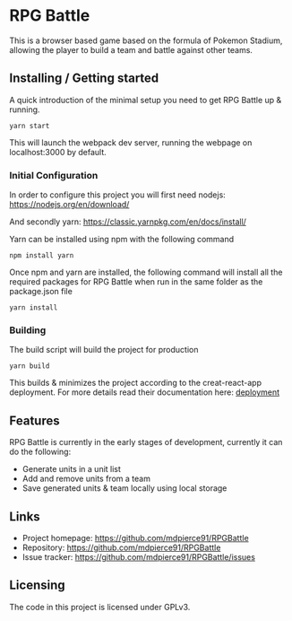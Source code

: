 <!-- ![Logo of the project](https://raw.githubusercontent.com/jehna/readme-best-practices/master/sample-logo.png) -->

# RPG Battle

This is a browser based game based on the formula of Pokemon Stadium, allowing the player to build a team and battle against other teams.

## Installing / Getting started

A quick introduction of the minimal setup you need to get RPG Battle up &
running.

```shell
yarn start
```

This will launch the webpack dev server, running the webpage on localhost:3000 by default.

### Initial Configuration

In order to configure this project you will first need nodejs: https://nodejs.org/en/download/

And secondly yarn: https://classic.yarnpkg.com/en/docs/install/

Yarn can be installed using npm with the following command

```shell
npm install yarn
```

Once npm and yarn are installed, the following command will install all the required packages for RPG Battle when run in the same folder as the package.json file

```shell
yarn install
```
<!-- 
## Developing

Here's a brief intro about what a developer must do in order to start developing
the project further:

```shell
git clone https://github.com/your/awesome-project.git
cd awesome-project/
packagemanager install
```

And state what happens step-by-step. -->

### Building

The build script will build the project for production

```shell
yarn build
```

This builds & minimizes the project according to the creat-react-app deployment.
For more details read their documentation here: [deployment](https://facebook.github.io/create-react-app/docs/deployment)

## Features

RPG Battle is currently in the early stages of development, currently it can do the following:
* Generate units in a unit list
* Add and remove units from a team
* Save generated units & team locally using local storage

<!-- ## Contributing

When you publish something open source, one of the greatest motivations is that
anyone can just jump in and start contributing to your project.

These paragraphs are meant to welcome those kind souls to feel that they are
needed. You should state something like:

"If you'd like to contribute, please fork the repository and use a feature
branch. Pull requests are warmly welcome."

If there's anything else the developer needs to know (e.g. the code style
guide), you should link it here. If there's a lot of things to take into
consideration, it is common to separate this section to its own file called
`CONTRIBUTING.md` (or similar). If so, you should say that it exists here. -->

## Links

- Project homepage: https://github.com/mdpierce91/RPGBattle
- Repository: https://github.com/mdpierce91/RPGBattle
- Issue tracker: https://github.com/mdpierce91/RPGBattle/issues

## Licensing

The code in this project is licensed under GPLv3.